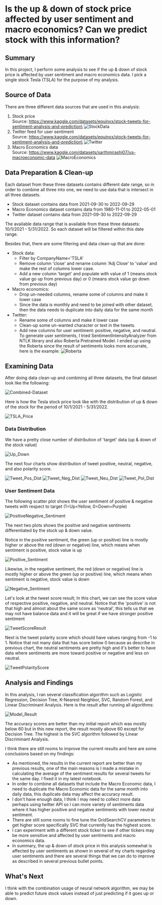 # Is the up & down of stock price affected by user sentiment and macro economics? Can we predict stock with this information?

## Summary 

In this project, I perform some analysis to see if the up & down of stock price is affected by user sentiment and macro economics data. I pick a single stock Tesla (TSLA) for the purpose of my analysis.

## Source of Data

There are three different data sources that are used in this analysis:
1. Stock price\
Source:  https://www.kaggle.com/datasets/equinxx/stock-tweets-for-sentiment-analysis-and-prediction\
![StockData](./images/Stock.png)
2. Twitter feed for user sentiment\
Source: https://www.kaggle.com/datasets/equinxx/stock-tweets-for-sentiment-analysis-and-prediction\
![Twitter](./images/Twitter.png)
3. Macro Economics data\
Source: https://www.kaggle.com/datasets/sarthmirashi07/us-macroeconomic-data
![MacroEconomics](./images/MacroEconomics.png)

## Data Preparation & Clean-up

Each dataset from these three datasets contains different date range, so in order to combine all three into one, we need to use data that is intersect in all three datasets.
- Stock dataset contains data from 2021-09-30 to 2022-09-29
- Macro Economics dataset contains data from 1980-11-01 to 2022-05-01
- Twitter dataset contains data from 2021-09-30 to 2022-09-29

The available data range that is available from these three datasets: 10/1/2021 - 5/31/2022. So each dataset will be filtered within this date range.

Besides that, there are some filtering and data clean-up that are done:
- Stock data:
  - Filter by CompanyName='TSLA'
  - Remove column 'close' and rename column 'Adj Close' to 'value' and make the rest of columns lower case.
  - Add a new column 'target' and populate with value of 1 (means stock value go up from previous day) or 0 (means stock value go down from previous day)
- Macro economics: 
  - Drop un-needed columns, rename some of columns and make it lower case
  - Since the data is monthly and need to be joined with other dataset, then the data needs to duplicate into daily data for the same month
- Twitter: 
   - Rename some of columns and make it lower case
   - Clean-up some un-wanted character or text in the tweets.
   - Add new columns for user sentiment: positive, negative, and neutral.\
     To generate user sentiments, I tried SentimentIntensityAnalyzer from NTLK library and also Roberta Pretrained Model. I ended up using the Roberta since the result of sentiments looks more accurrate, here is the example:
      ![Roberta](./images/Roberta.png)

## Examining Data

After doing data clean-up and combining all three datasets, the final dataset look like the following:

![Combined-Dataset](./images/Combined-Dataset.png)

Here is how the Tesla stock price look like with the distribution of up & down of the stock for the period of 10/1/2021 - 5/31/2022.

![TSLA_Price](./images/TSLA_Price.png)

### Data Distribution

We have a pretty close number of distribution of 'target' data (up & down of the stock value)

![Up_Down](./images/Up_Down.png)

The next four charts show distribution of tweet positive, neutral, negative, and also polarity score.

![Tweet_Pos_Dist](./images/Tweet_Pos_Dist.png)
![Tweet_Neg_Dist](./images/Tweet_Neg_Dist.png)
![Tweet_Neu_Dist](./images/Tweet_Neu_Dist.png)
![Tweet_Pol_Dist](./images/Tweet_Pol_Dist.png)

### User Sentiment Data

The following scatter plot shows the user sentiment of positive & negative tweets with respect to target (1=Up=Yellow, 0=Down=Purple)

![PositiveNegative_Sentiment](./images/PositiveNegative_Sentiment.png)

The next two plots shows the positive and negative sentiments differentiated by the stock up & down value. 

Notice in the positive sentiment, the green (up or positive) line is mostly higher or above the red (down or negative) line, which means when sentiment is positive, stock value is up

![Positive_Sentiment](./images/Positive_Sentiment.png)

Likewise, in the negative sentiment, the red (down or negative) line is mostly higher or above the green (up or positive) line, which means when sentiment is negative, stock value is down

![Negative_Sentiment](./images/Negative_Sentiment.png)

Let's look at the tweet score result; In this chart, we can see the score value of respective positive, negative, and neutral. Notice that the 'positive' is not that high and almost about the same score as 'neutral', this tells us that we may not have balance data and it will be great if we have stronger positive sentiment

![TweetScoreResult](./images/TweetScoreResult.png)

Next is the tweet polarity score which should have values ranging from -1 to 1. Notice that not many data that has score below 0 because as describe in previous chart, the neutral sentiments are pretty high and it's better to have data where sentiments are more toward positive or negative and less on neutral.

![TweetPolarityScore](./images/TweetPolarityScore.png)


## Analysis and Findings

In this analysis, I ran several classification algorithm such as Logistic Regression, Decision Tree, K-Nearest Neighbor, SVC, Random Forest, and Linear Discriminant Analysis. Here is the result after running all algorithms:

![Model_Result](./images/Model_Result.png)

The accuracy scores are better than my initial report which was mostly below 60 but in this new report, the result mostly above 60 except for Decision Tree. The highest is the SVC algorithm followed by Linear Discriminant Analysis. 

I think there are still rooms to improve the current results and here are some conclusions based on my findings:
 
- As mentioned, the results in the current report are better than my previous results, one of the main reasons is I made a mistake in calculating the average of the sentiment results for several tweets for the same day. I fixed it in my latest notebook.
- In order to combine all datasets that include the Macro Economic data, I need to duplicate the Macro Economic data for the same month into daily data, this duplicate data may affect the accuracy result.
- I don't have enough data, I think I may need to collect more data perhaps using twitter API so I can more variety of sentiments data where it has higher positive and negative sentiments with lower neutral sentiment.
- There are still some rooms to fine tune the GridSearchCV parameters to get higher score specifically SVC that currently has the highest score.
- I can experiment with a different stock ticker to see if other tickers may be more sensitive and affected by user sentiments and macro economics data.
- In summary, the up & down of stock price in this analysis somewhat is affected by user sentiments as shown in several of my charts regarding user sentiments and there are several things that we can do to improve as described in several previous bullet points.

## What's Next

I think with the combination usage of neural network algorithm, we may be able to predict future stock values instead of just predicting if it goes up or down.
